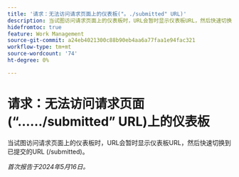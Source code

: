 ```yaml
---
title: '请求：无法访问请求页面上的仪表板("。./submitted" URL)'
description: 当试图访问请求页面上的仪表板时，URL会暂时显示仪表板URL，然后快速切换到已提交的URL (/submitted)。
hidefromtoc: true
feature: Work Management
source-git-commit: a24eb4021300c88b90eb4aa6a77faa1e94fac321
workflow-type: tm+mt
source-wordcount: '74'
ht-degree: 0%

---
```



# 请求：无法访问请求页面(“……/submitted” URL)上的仪表板

当试图访问请求页面上的仪表板时，URL会暂时显示仪表板URL，然后快速切换到已提交的URL (/submitted)。

_首次报告于2024年5月16日。_



